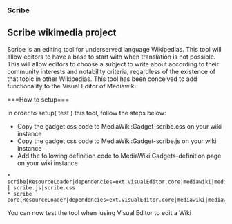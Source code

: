 ### Scribe

## Scribe wikimedia project

Scribe is an editing tool for underserved language Wikipedias. This tool will allow editors to have a base to start with when translation is not possible. This will allow editors to choose a subject to write about according to their community interests and notability criteria, regardless of the existence of that topic in other Wikipedias. This tool has been conceived to add functionality to the Visual Editor of Mediawiki.

===How to setup===

In order to setup( test ) this tool, follow the steps below:

- Copy the gadget css code to MediaWiki:Gadget-scribe.css on your wiki instance
- Copy the gadget css code to MediaWiki:Gadget-scribe.js on your wiki instance
- Add the following definition code to MediaWiki:Gadgets-definition page on your wiki instance

```
* scribe[ResourceLoader|dependencies=ext.visualEditor.core|mediawiki|mediawiki.api] | scribe.js|scribe.css
* scribe
core[ResourceLoader|dependencies=ext.visualEditor.core|mediawiki|mediawiki.api]|scribe.js|scribe.css

```

You can now test the tool when iusing Visual Editor to edit a Wiki
